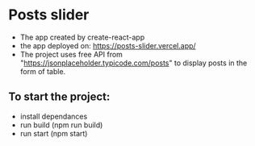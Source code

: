 # Posts slider
- The app created by create-react-app
- the app deployed on: https://posts-slider.vercel.app/
- The project uses free API from "https://jsonplaceholder.typicode.com/posts" to display posts in the form of table.

## To start the project:
 - install dependances
 - run build (npm run build)
 - run start (npm start)
